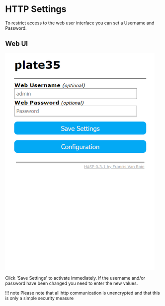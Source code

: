 # HTTP Settings

To restrict access to the web user interface you can set a Username and Password.

## Web UI

![HTTP configuration](../assets/images/settings/http_settings.png)

Click 'Save Settings' to activate immediately. If the username and/or password have been changed you need to enter the new values.

!!! note
    Please note that all http communication is unencrypted and that this is only a simple security measure